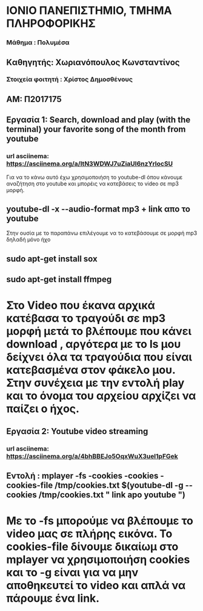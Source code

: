 # ΙΟΝΙΟ ΠΑΝΕΠΙΣΤΗΜΙΟ, ΤΜΗΜΑ ΠΛΗΡΟΦΟΡΙΚΗΣ 
### Μάθημα : Πολυμέσα
## Kαθηγητής: Χωριανόπουλος Κωνσταντίνος 

### Στοιχεία φοιτητή : Χρίστος Δημοσθένους
## ΑΜ: Π2017175 

## Eργασία 1: Search, download and play (with the terminal) your favorite song of the month from youtube

### url asciinema: https://asciinema.org/a/ltN3WDWJ7uZiaUI6nzYrlocSU
 Για να το κάνω αυτό έχω χρησιμοποιήση το youtube-dl όπου κάνουμε αναζήτηση στο youtube και μπορέις να κατεβάσεις το video σε mp3 μορφή.
## youtube-dl -x --audio-format mp3 + link απο το youtube
 Στην ουσία με το παραπάνω επιλέγουμε να το κατεβάσουμε σε μορφή mp3 δηλαδή μόνο ήχο
 
 ## sudo apt-get install sox
 ## sudo apt-get install ffmpeg
 
 # Στο Video που έκανα αρχικά κατέβασα το τραγούδι σε mp3 μορφή μετά το βλέπουμε που κάνει download , αργότερα με το ls μου δείχνει όλα τα τραγούδια που είναι κατεβασμένα στον φάκελο μου. Στην συνέχεια με την εντολή play και το όνομα του αρχείου αρχίζει να παίζει ο ήχος.  
  
## Εργασία 2: Youtube video streaming 

### url asciinema: https://asciinema.org/a/4bhBBEJo5OqxWuX3uel1pFGek
## Εντολή : mplayer -fs -cookies -cookies -cookies-file /tmp/cookies.txt $(youtube-dl -g --cookies /tmp/cookies.txt " link apo youtube ")
# Με το -fs μπορούμε να βλέπουμε το video μας σε πλήρης εικόνα. To cookies-file δίνουμε δικαίωμ στο mplayer να χρησιμοποιήση cookies και το  -g είναι για να μην αποθηκευτεί το video και απλά να πάρουμε ένα link.
